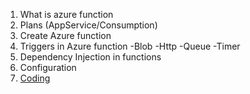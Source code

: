 1. What is azure function
1. Plans (AppService/Consumption)
1. Create Azure function
1. Triggers in Azure function
   -Blob
   -Http
   -Queue
   -Timer
1. Dependency Injection in functions
1. Configuration
1. [Coding](/devops-training.wiki/Azure-function/work.md)



